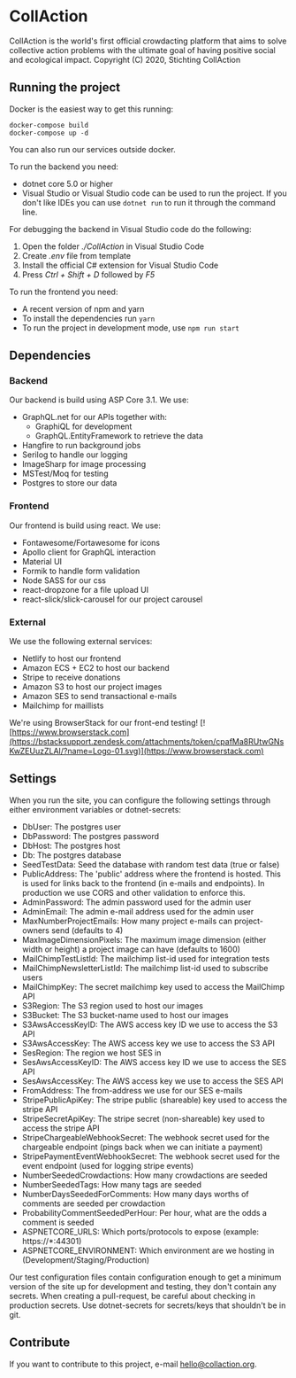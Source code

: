 # CollAction

CollAction is the world's first official crowdacting platform that aims to solve collective action problems with the ultimate goal of having positive social and ecological impact. 
Copyright (C) 2020, Stichting CollAction

## Running the project

Docker is the easiest way to get this running: 

```
docker-compose build
docker-compose up -d
```

You can also run our services outside docker.

To run the backend you need:
* dotnet core 5.0 or higher
* Visual Studio or Visual Studio code can be used to run the project. If you don't like IDEs you can use `dotnet run` to run it through the command line.

For debugging the backend in Visual Studio code do the following:
1. Open the folder _./CollAction_ in Visual Studio Code
2. Create _.env_ file from template
3. Install the official C# extension for Visual Studio Code
4. Press _Ctrl + Shift + D_ followed by _F5_

To run the frontend you need:
* A recent version of npm and yarn
* To install the dependencies run `yarn`
* To run the project in development mode, use `npm run start`

## Dependencies

### Backend

Our backend is build using ASP Core 3.1. We use:
* GraphQL.net for our APIs together with:
  * GraphiQL for development
  * GraphQL.EntityFramework to retrieve the data
* Hangfire to run background jobs
* Serilog to handle our logging
* ImageSharp for image processing
* MSTest/Moq for testing
* Postgres to store our data

### Frontend

Our frontend is build using react. We use:
* Fontawesome/Fortawesome for icons
* Apollo client for GraphQL interaction
* Material UI
* Formik to handle form validation
* Node SASS for our css
* react-dropzone for a file upload UI
* react-slick/slick-carousel for our project carousel

### External

We use the following external services:
* Netlify to host our frontend
* Amazon ECS + EC2 to host our backend
* Stripe to receive donations
* Amazon S3 to host our project images
* Amazon SES to send transactional e-mails
* Mailchimp for maillists

We're using BrowserStack for our front-end testing!
[![https://www.browserstack.com](https://bstacksupport.zendesk.com/attachments/token/cpafMa8RUtwGNsKwZEUuzZLAI/?name=Logo-01.svg)](https://www.browserstack.com)

## Settings

When you run the site, you can configure the following settings through either environment variables or dotnet-secrets:

* DbUser: The postgres user
* DbPassword: The postgres password
* DbHost: The postgres host
* Db: The postgres database
* SeedTestData: Seed the database with random test data (true or false)
* PublicAddress: The 'public' address where the frontend is hosted. This is used for links back to the frontend (in e-mails and endpoints). In production we use CORS and other validation to enforce this.
* AdminPassword: The admin password used for the admin user
* AdminEmail: The admin e-mail address used for the admin user
* MaxNumberProjectEmails: How many project e-mails can project-owners send (defaults to 4)
* MaxImageDimensionPixels: The maximum image dimension (either width or height) a project image can have (defaults to 1600)
* MailChimpTestListId: The mailchimp list-id used for integration tests
* MailChimpNewsletterListId: The mailchimp list-id used to subscribe users
* MailChimpKey: The secret mailchimp key used to access the MailChimp API
* S3Region: The S3 region used to host our images
* S3Bucket: The S3 bucket-name used to host our images
* S3AwsAccessKeyID: The AWS access key ID we use to access the S3 API
* S3AwsAccessKey: The AWS access key we use to access the S3 API
* SesRegion: The region we host SES in
* SesAwsAccessKeyID: The AWS access key ID we use to access the SES API
* SesAwsAccessKey: The AWS access key we use to access the SES API
* FromAddress: The from-address we use for our SES e-mails
* StripePublicApiKey: The stripe public (shareable) key used to access the stripe API
* StripeSecretApiKey: The stripe secret (non-shareable) key used to access the stripe API
* StripeChargeableWebhookSecret: The webhook secret used for the chargeable endpoint (pings back when we can initiate a payment)
* StripePaymentEventWebhookSecret: The webhook secret used for the event endpoint (used for logging stripe events)
* NumberSeededCrowdactions: How many crowdactions are seeded
* NumberSeededTags: How many tags are seeded
* NumberDaysSeededForComments: How many days worths of comments are seeded per crowdaction
* ProbabilityCommentSeededPerHour: Per hour, what are the odds a comment is seeded
* ASPNETCORE_URLS: Which ports/protocols to expose (example: https://*:44301) 
* ASPNETCORE_ENVIRONMENT: Which environment are we hosting in (Development/Staging/Production)

Our test configuration files contain configuration enough to get a minimum version of the site up for development and testing, they don't contain any secrets. When creating a pull-request, be careful about checking in production secrets. Use dotnet-secrets for secrets/keys that shouldn't be in git.

## Contribute

If you want to contribute to this project, e-mail hello@collaction.org.
